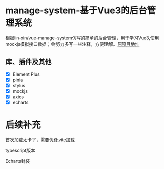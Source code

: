 # manage-system-基于Vue3的后台管理系统

根据lin-xin/vue-manage-system仿写的简单的后台管理，用于学习Vue3,使用mockjs模拟接口数据；会努力多写一些注释，方便理解。[原项目地址](https://github.com/lin-xin/vue-manage-system)

## 库、插件及其他

-   [x] Element Plus
-   [x] pinia
-   [x] stylus
-   [x] mockjs
-   [x] axios
-   [x] echarts

# 后续补充
首次加载太卡了，需要优化vite加载

typescript版本

Echarts封装
